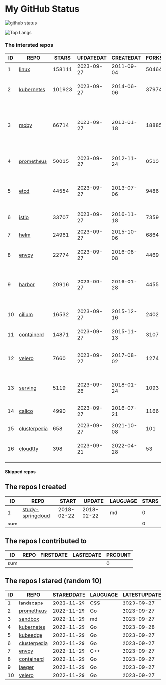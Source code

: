 # My GitHub Status

<img src="https://github-readme-stats-1.yihong0618.vercel.app/api?username=daoqingniu&show_icons=true&&&hide_title=true&count_private=true" alt="github status" />

![Top Langs](https://github-readme-stats-1.yihong0618.vercel.app/api/top-langs/?username=daoqingniu&layout=compact)

<!--START_SECTION:github_repos-->
### The intersted repos
| ID |                              REPO                               | STARS  | UPDATEDAT  | CREATEDAT  | FORKSCOUNT |                                              DESCRIPTIONS                                              |
|----|-----------------------------------------------------------------|--------|------------|------------|------------|--------------------------------------------------------------------------------------------------------|
|  1 | [linux](https://github.com/torvalds/linux)                      | 158111 | 2023-09-27 | 2011-09-04 |      50464 | Linux kernel source tree                                                                               |
|  2 | [kubernetes](https://github.com/kubernetes/kubernetes)          | 101923 | 2023-09-27 | 2014-06-06 |      37974 | Production-Grade Container Scheduling and Management                                                   |
|  3 | [moby](https://github.com/moby/moby)                            |  66714 | 2023-09-27 | 2013-01-18 |      18885 | Moby Project - a collaborative project for the container ecosystem to assemble container-based systems |
|  4 | [prometheus](https://github.com/prometheus/prometheus)          |  50015 | 2023-09-27 | 2012-11-24 |       8513 | The Prometheus monitoring system and time series database.                                             |
|  5 | [etcd](https://github.com/etcd-io/etcd)                         |  44554 | 2023-09-27 | 2013-07-06 |       9486 | Distributed reliable key-value store for the most critical data of a distributed system                |
|  6 | [istio](https://github.com/istio/istio)                         |  33707 | 2023-09-27 | 2016-11-18 |       7359 | Connect, secure, control, and observe services.                                                        |
|  7 | [helm](https://github.com/helm/helm)                            |  24961 | 2023-09-27 | 2015-10-06 |       6864 | The Kubernetes Package Manager                                                                         |
|  8 | [envoy](https://github.com/envoyproxy/envoy)                    |  22774 | 2023-09-27 | 2016-08-08 |       4469 | Cloud-native high-performance edge/middle/service proxy                                                |
|  9 | [harbor](https://github.com/goharbor/harbor)                    |  20916 | 2023-09-27 | 2016-01-28 |       4455 | An open source trusted cloud native registry project that stores, signs, and scans content.            |
| 10 | [cilium](https://github.com/cilium/cilium)                      |  16532 | 2023-09-27 | 2015-12-16 |       2402 | eBPF-based Networking, Security, and Observability                                                     |
| 11 | [containerd](https://github.com/containerd/containerd)          |  14871 | 2023-09-27 | 2015-11-13 |       3107 | An open and reliable container runtime                                                                 |
| 12 | [velero](https://github.com/vmware-tanzu/velero)                |   7660 | 2023-09-27 | 2017-08-02 |       1274 | Backup and migrate Kubernetes applications and their persistent volumes                                |
| 13 | [serving](https://github.com/knative/serving)                   |   5119 | 2023-09-26 | 2018-01-24 |       1093 | Kubernetes-based, scale-to-zero, request-driven compute                                                |
| 14 | [calico](https://github.com/projectcalico/calico)               |   4990 | 2023-09-27 | 2016-07-21 |       1166 | Cloud native networking and network security                                                           |
| 15 | [clusterpedia](https://github.com/clusterpedia-io/clusterpedia) |    658 | 2023-09-27 | 2021-10-08 |        101 | The Encyclopedia of Kubernetes clusters                                                                |
| 16 | [cloudtty](https://github.com/cloudtty/cloudtty)                |    398 | 2023-09-21 | 2022-04-28 |         53 | A Friendly Kubernetes CloudShell (Web Terminal) !                                                      |



#### Skipped repos
<!--END_SECTION:github_repos-->

<!--START_SECTION:my_github-->
## The repos I created
| ID  |                                 REPO                                 |   START    |   UPDATE   | LAUGUAGE | STARS |
|-----|----------------------------------------------------------------------|------------|------------|----------|-------|
|   1 | [study-springcloud](https://github.com/daoqingniu/study-springcloud) | 2018-02-22 | 2018-02-22 | md       |     0 |
| sum |                                                                      |            |            |          |     0 |

## The repos I contributed to
| ID  | REPO | FIRSTDATE | LASTEDATE | PRCOUNT |
|-----|------|-----------|-----------|---------|
| sum |      |           |           |       0 |

## The repos I stared (random 10)
| ID |                              REPO                               | STAREDDATE | LAUGUAGE | LATESTUPDATE |
|----|-----------------------------------------------------------------|------------|----------|--------------|
|  1 | [landscape](https://github.com/cncf/landscape)                  | 2022-11-29 | CSS      | 2023-09-27   |
|  2 | [prometheus](https://github.com/prometheus/prometheus)          | 2022-11-29 | Go       | 2023-09-27   |
|  3 | [sandbox](https://github.com/cncf/sandbox)                      | 2022-11-29 | md       | 2023-09-27   |
|  4 | [kubernetes](https://github.com/kubernetes/kubernetes)          | 2022-11-29 | Go       | 2023-09-28   |
|  5 | [kubeedge](https://github.com/kubeedge/kubeedge)                | 2022-11-29 | Go       | 2023-09-27   |
|  6 | [clusterpedia](https://github.com/clusterpedia-io/clusterpedia) | 2022-11-29 | Go       | 2023-09-27   |
|  7 | [envoy](https://github.com/envoyproxy/envoy)                    | 2022-11-29 | C++      | 2023-09-27   |
|  8 | [containerd](https://github.com/containerd/containerd)          | 2022-11-29 | Go       | 2023-09-27   |
|  9 | [jaeger](https://github.com/jaegertracing/jaeger)               | 2022-11-29 | Go       | 2023-09-27   |
| 10 | [velero](https://github.com/vmware-tanzu/velero)                | 2022-11-29 | Go       | 2023-09-27   |

<!--END_SECTION:my_github-->
